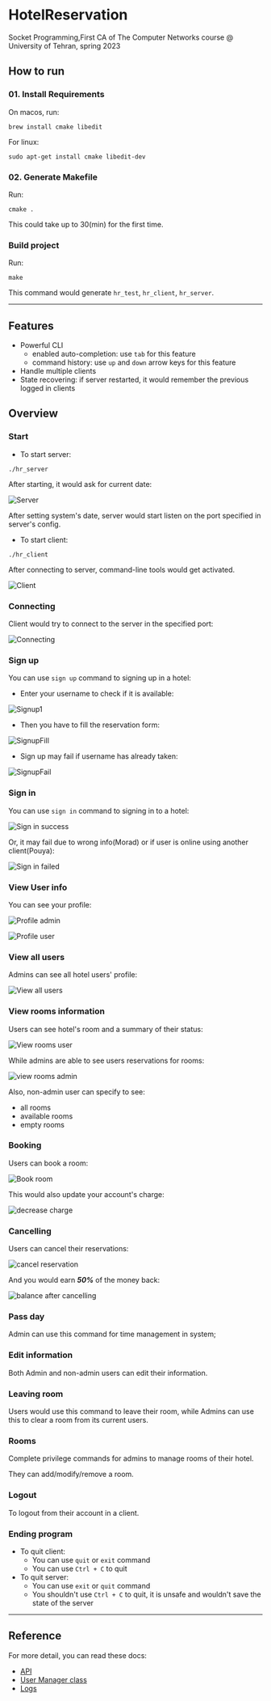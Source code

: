 # HotelReservation

Socket Programming,First CA of The Computer Networks course @ University of Tehran, spring 2023

## How to run

### 01. Install Requirements

On macos, run:

```shell
brew install cmake libedit
```

For linux:

```shell
sudo apt-get install cmake libedit-dev
```

### 02. Generate Makefile

Run:

```shell
cmake .
```

This could take up to 30(min) for the first time.

### Build project

Run:

```shell
make
```

This command would generate `hr_test`, `hr_client`, `hr_server`.
***

## Features

- Powerful CLI
  - enabled auto-completion: use `tab` for this feature
  - command history: use `up` and `down` arrow keys for this feature
- Handle multiple clients
- State recovering: if server restarted, it would remember the previous logged in clients

## Overview

### Start

- To start server:

```shell
./hr_server
```

After starting, it would ask for current date:

![Server](Docs/screenshots/run-server.png)

After setting system's date, server would start listen on the port specified in server's config.

- To start client:

```shell
./hr_client
```

After connecting to server, command-line tools would get activated.

![Client](Docs/screenshots/run-client.png)

### Connecting

Client would try to connect to the server in the specified port:

![Connecting](Docs/screenshots/connect-to-server.png)

### Sign up

You can use `sign up` command to signing up in a hotel:

- Enter your username to check if it is available:

![Signup1](Docs/screenshots/signup-vu.png)

- Then you have to fill the reservation form:

![SignupFill](Docs/screenshots/signup-completed.png)

- Sign up may fail if username has already taken:

![SignupFail](Docs/screenshots/signup-nvu.png)

### Sign in

You can use `sign in` command to signing in to a hotel:

![Sign in success](Docs/screenshots/signin-s.png)

Or, it may fail due to wrong info(Morad) or if user is online using another client(Pouya):

![Sign in failed](Docs/screenshots/signin-f.png)

### View User info

You can see your profile:

![Profile admin](Docs/screenshots/profile-admin.png)

![Profile user](Docs/screenshots/profile-user.png)

### View all users

Admins can see all hotel users' profile:

![View all users](Docs/screenshots/all-users.png)

### View rooms information

Users can see hotel's room and a summary of their status:

![View rooms user](Docs/screenshots/view-rooms-user.png)

While admins are able to see users reservations for rooms:

![view rooms admin](Docs/screenshots/view-rooms-admin.png)

Also, non-admin user can specify to see:
- all rooms
- available rooms
- empty rooms

### Booking

Users can book a room:

![Book room](Docs/screenshots/book-room.png)

This would also update your account's charge:

![decrease charge](Docs/screenshots/profile-after-reserve.png)

### Cancelling

Users can cancel their reservations:

![cancel reservation](Docs/screenshots/cancelling.png)

And you would earn ***50%*** of the money back:

![balance after cancelling](Docs/screenshots/profile-after-cancel.png)

### Pass day
Admin can use this command for time management in system;

### Edit information

Both Admin and non-admin users can edit their information.

### Leaving room

Users would use this command to leave their room,
while Admins can use this to clear a room from its current users.

### Rooms

Complete privilege commands for admins to manage rooms of their hotel.

They can add/modify/remove a room.

### Logout

To logout from their account in a client.

### Ending program

- To quit client:
  - You can use `quit` or `exit` command
  - You can use `Ctrl + C` to quit
- To quit server:
  - You can use `exit` or `quit` command
  - You shouldn't use `Ctrl + C` to quit, it is unsafe and wouldn't save the state of the server

***
## Reference

For more detail, you can read these docs:
- [API](Docs/API.md)
- [User Manager class](Docs/UserManager.md)
- [Logs](Docs/Logs.md)
